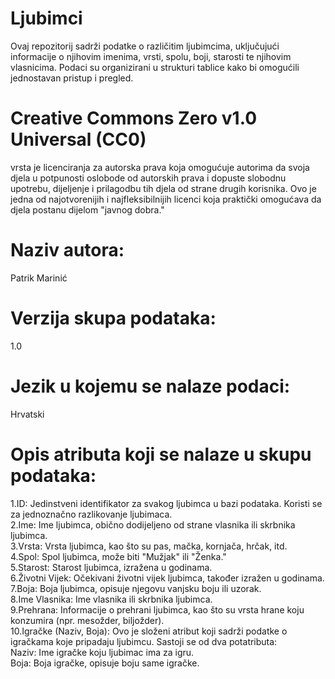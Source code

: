 # Ljubimci   
Ovaj repozitorij sadrži podatke o različitim ljubimcima, uključujući informacije o njihovim imenima, vrsti, spolu, boji, starosti te njihovim vlasnicima. Podaci su organizirani u strukturi tablice kako bi omogućili jednostavan pristup i pregled. 


# Creative Commons Zero v1.0 Universal (CC0)   
vrsta je licenciranja za autorska prava koja omogućuje autorima da svoja djela u potpunosti oslobode od autorskih prava i dopuste slobodnu upotrebu, dijeljenje i prilagodbu tih djela od strane drugih korisnika. Ovo je jedna od najotvorenijih i najfleksibilnijih licenci koja praktički omogućava da djela postanu dijelom "javnog dobra."

# Naziv autora:   
Patrik Marinić

# Verzija skupa podataka:    
1.0

# Jezik u kojemu se nalaze podaci:   
Hrvatski

# Opis atributa koji se nalaze u skupu podataka:   
1.ID: Jedinstveni identifikator za svakog ljubimca u bazi podataka. Koristi se za jednoznačno razlikovanje ljubimaca.  
2.Ime: Ime ljubimca, obično dodijeljeno od strane vlasnika ili skrbnika ljubimca.  
3.Vrsta: Vrsta ljubimca, kao što su pas, mačka, kornjača, hrčak, itd.  
4.Spol: Spol ljubimca, može biti "Mužjak" ili "Ženka."  
5.Starost: Starost ljubimca, izražena u godinama.  
6.Životni Vijek: Očekivani životni vijek ljubimca, također izražen u godinama.  
7.Boja: Boja ljubimca, opisuje njegovu vanjsku boju ili uzorak.  
8.Ime Vlasnika: Ime vlasnika ili skrbnika ljubimca.  
9.Prehrana: Informacije o prehrani ljubimca, kao što su vrsta hrane koju konzumira (npr. mesožder, biljožder).  
10.Igračke (Naziv, Boja): Ovo je složeni atribut koji sadrži podatke o igračkama koje pripadaju ljubimcu. Sastoji se od dva potatributa:  
    Naziv: Ime igračke koju ljubimac ima za igru.  
    Boja: Boja igračke, opisuje boju same igračke.  
